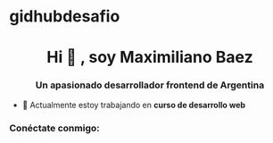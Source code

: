 # gidhubdesafio
<h1 align="center">Hi 👋 , soy Maximiliano Baez</h1>
<h3 align="center">Un apasionado desarrollador frontend de Argentina</h3>

- 🔭 Actualmente estoy trabajando en **curso de desarrollo web**

<h3 align="left">Conéctate conmigo:</h3>
<p align="left">
</p>
